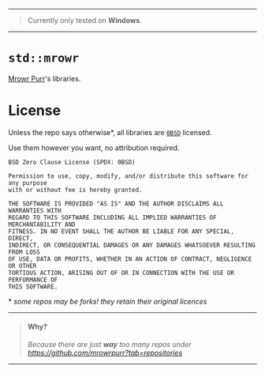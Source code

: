 
---
> Currently only tested on **Windows**.
---

# `std::mrowr`

[Mrowr Purr](https://github.com/mrowrpurr)'s libraries.

# License

Unless the repo says otherwise\*, all libraries are [`0BSD`](https://opensource.org/license/0bsd/) licensed.

Use them however you want, no attribution required.

```
BSD Zero Clause License (SPDX: 0BSD)

Permission to use, copy, modify, and/or distribute this software for any purpose
with or without fee is hereby granted.

THE SOFTWARE IS PROVIDED "AS IS" AND THE AUTHOR DISCLAIMS ALL WARRANTIES WITH
REGARD TO THIS SOFTWARE INCLUDING ALL IMPLIED WARRANTIES OF MERCHANTABILITY AND
FITNESS. IN NO EVENT SHALL THE AUTHOR BE LIABLE FOR ANY SPECIAL, DIRECT,
INDIRECT, OR CONSEQUENTIAL DAMAGES OR ANY DAMAGES WHATSOEVER RESULTING FROM LOSS
OF USE, DATA OR PROFITS, WHETHER IN AN ACTION OF CONTRACT, NEGLIGENCE OR OTHER
TORTIOUS ACTION, ARISING OUT OF OR IN CONNECTION WITH THE USE OR PERFORMANCE OF
THIS SOFTWARE.
```

\* _some repos may be forks! they retain their original licences_

---

> #### Why?
>
> _Because there are just **way** too many repos under https://github.com/mrowrpurr?tab=repositories_

---
